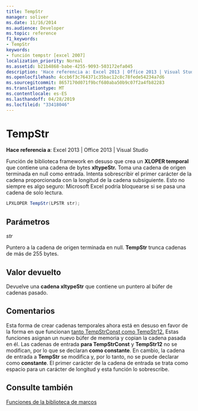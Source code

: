 ```yaml
---
title: TempStr
manager: soliver
ms.date: 11/16/2014
ms.audience: Developer
ms.topic: reference
f1_keywords:
- TempStr
keywords:
- función tempstr [excel 2007]
localization_priority: Normal
ms.assetid: b21b4868-babe-4255-9093-503172efa045
description: 'Hace referencia a: Excel 2013 | Office 2013 | Visual Studio'
ms.openlocfilehash: 4ccb6f3c764371c35bac12c8c78fede54234a7d6
ms.sourcegitcommit: 8657170d071f9bcf680aba50b9c07f2a4fb82283
ms.translationtype: MT
ms.contentlocale: es-ES
ms.lasthandoff: 04/28/2019
ms.locfileid: "33418046"
---
```

# <a name="tempstr"></a>TempStr

 **Hace referencia a**: Excel 2013 | Office 2013 | Visual Studio 
  
Función de biblioteca framework en desuso que crea un **XLOPER temporal** que contiene una cadena de bytes **xltypeStr.** Toma una cadena de origen terminada en null como entrada. Intenta sobrescribir el primer carácter de la cadena proporcionada con la longitud de la cadena subsiguiente. Esto no siempre es algo seguro: Microsoft Excel podría bloquearse si se pasa una cadena de solo lectura. 
  
```cs
LPXLOPER TempStr(LPSTR str);
```

## <a name="parameters"></a>Parámetros

 _str_
  
Puntero a la cadena de origen terminada en null. **TempStr** trunca cadenas de más de 255 bytes. 
  
## <a name="return-value"></a>Valor devuelto

Devuelve una **cadena xltypeStr** que contiene un puntero al búfer de cadenas pasado. 
  
## <a name="remarks"></a>Comentarios

Esta forma de crear cadenas temporales ahora está en desuso en favor de la forma en que funcionan [tanto TempStrConst como TempStr12.](tempstrconst-tempstr12.md) Estas funciones asignan un nuevo búfer de memoria y copian la cadena pasada en él. Las cadenas de entrada **para TempStrConst** y **TempStr12** no se modifican, por lo que se declaran **como constante**. En cambio, la cadena de entrada a **TempStr** se modifica y, por lo tanto, no se puede declarar como **constante**. El primer carácter de la cadena de entrada se trata como espacio para un carácter de longitud y esta función lo sobrescribe.
  
## <a name="see-also"></a>Consulte también



[Funciones de la biblioteca de marcos](functions-in-the-framework-library.md)

